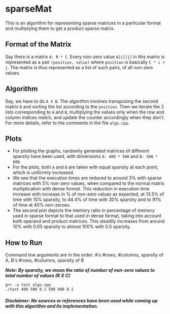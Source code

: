 # sparseMat
This is an algorithm for representing sparse matrices in a particular format and multiplying them to get a product sparse matrix.

## Format of the Matrix
Say there is a matrix `A: R * C`. Every non-zero value `A[i][j]` in this matrix is represented as a pair `(position, value)` where `position` is basically `C * i + j`. The matrix is thus represented as a list of such pairs, of all non-zero values.

## Algorithm
Say, we have to do `A X B`. The algorithm involves transposing the second matrix `B` and sorting the list according to the `position`. Then we iterate the 2 lists corresponding to `A` and `B`, multiplying the values only when the row and column indices match, and update the counter accordingly when they don't. For more details, refer to the comments in the file `algo.cpp`.

## Plots
* For plotting the graphs, randomly generated matrices of different sparsity have been used, with dimensions `A: 400 * 500` and `B: 500 * 600`. 
* For the plots, both `A` and `B` are taken with equal sparsity at each point, which is uniformly increased.
* We see that the execution times are reduced to around 3% with sparse matrices with 5% non-zero values, when compared to the normal matrix multiplication with dense format. This reduction in execution time increase with increase in % of non-zero values as expected, at 13.5% of time with 15% sparsity, to 44.4% of time with 30% sparsity and to 91% of time at 40% non-zeroes.
* The second plot depicts the memory ratio in percentage of memory used in sparse format to that used in dense format, taking into account both operand and product matrices. This steadily increases from around 10% with 0.05 sparsity to almost 100% with 0.5 sparsity. 

## How to Run
Command line arguments are in the order: A's #rows, #columns, sparsity of A, B's #rows, #columns, sparsity of B

***Note: By sparsity, we mean the ratio of number of non-zero values to total number of values (R X C)***
``` 
g++ -o test algo.cpp
./test 400 500 0.1 500 600 0.1
```



##### Disclaimer: No sources or references have been used while coming up with this algorithm and its implementation.
